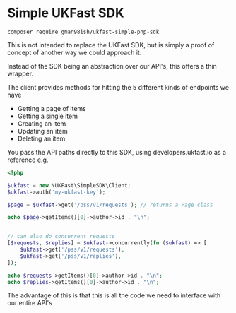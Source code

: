 # Simple UKFast SDK

```
composer require gman98ish/ukfast-simple-php-sdk
```

This is not intended to replace the UKFast SDK, but is simply a proof of concept of another way we could approach it.

Instead of the SDK being an abstraction over our API's, this offers a thin wrapper.

The client provides methods for hitting the 5 different kinds of endpoints we have

 * Getting a page of items
 * Getting a single item
 * Creating an item
 * Updating an item
 * Deleting an item

You pass the API paths directly to this SDK, using developers.ukfast.io as a reference e.g.

```php
<?php

$ukfast = new \UKFast\SimpleSDK\Client;
$ukfast->auth('my-ukfast-key');

$page = $ukfast->get('/pss/v1/requests'); // returns a Page class

echo $page->getItems()[0]->author->id . "\n";


// can also do concurrent requests
[$requests, $replies] = $ukfast->concurrently(fn ($ukfast) => [
    $ukfast->get('/pss/v1/requests'),
    $ukfast->get('/pss/v1/replies'),
]);

echo $requests->getItems()[0]->author->id . "\n";
echo $replies->getItems()[0]->author->id . "\n";

```

The advantage of this is that this is all the code we need to interface with our entire API's